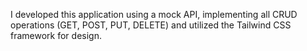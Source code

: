I developed this application using a mock API, implementing all CRUD operations (GET, POST, PUT, DELETE) and utilized the Tailwind CSS framework for design.
